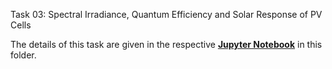 Task 03: Spectral Irradiance, Quantum Efficiency and Solar Response of PV Cells

The details of this task are given in the respective [**Jupyter Notebook**]() in this folder.

